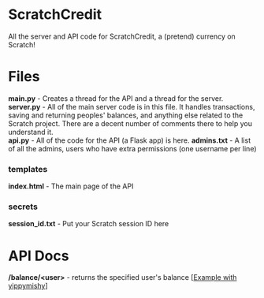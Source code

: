 [/balance/\<user> example]: https://blockbit.yippymishy.com/balance/yippymishy
# ScratchCredit
All the server and API code for ScratchCredit, a (pretend) currency on Scratch!

# Files
**main.py** - Creates a thread for the API and a thread for the server.\
**server.py** - All of the main server code is in this file. It handles transactions, saving and returning peoples' balances, and anything else related to the Scratch project. There are a decent number of comments there to help you understand it.\
**api.py** - All of the code for the API (a Flask app) is here.
**admins.txt** - A list of all the admins, users who have extra permissions (one username per line)

### templates
**index.html** - The main page of the API

### secrets
**session_id.txt** - Put your Scratch session ID here

# API Docs
**/balance/\<user>** - returns the specified user's balance [[Example with yippymishy][/balance/\<user> example]]
